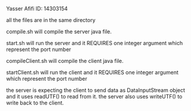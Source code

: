 Yasser Afifi
ID: 14303154

all the files are in the same directory

compile.sh will compile the server java file.

start.sh will run the server and it REQUIRES one integer argument which represent the port number

compileClient.sh will compile the client java file.

startClient.sh will run the client and it REQUIRES one integer argument which represent the port number


the server is expecting the client to send data as DataInputStream object  and it uses readUTF() to read from it. the server also uses writeUTF() to write back to the client.
